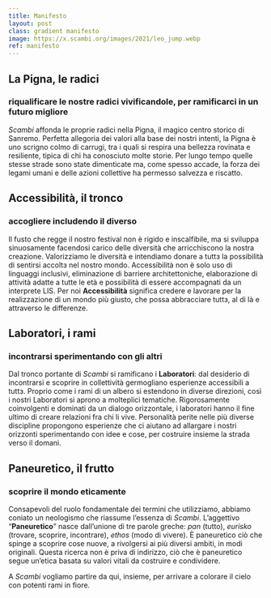 ```yaml
---
title: Manifesto
layout: post
class: gradient manifesto
image: https://x.scambi.org/images/2021/leo_jump.webp
ref: manifesto
---
```

## La Pigna, le radici

### riqualificare le nostre radici vivificandole, per ramificarci in un futuro migliore

*Scambi* affonda le proprie radici nella Pigna, il magico centro storico di Sanremo. Perfetta allegoria dei valori alla base dei nostri intenti, la Pigna è uno scrigno colmo di carrugi, tra i quali si respira una bellezza rovinata e resiliente, tipica di chi ha conosciuto molte storie. Per lungo tempo quelle stesse strade sono state dimenticate ma, come spesso accade, la forza dei legami umani e delle azioni collettive ha permesso salvezza e riscatto.

## Accessibilità, il tronco

### accogliere includendo il diverso

Il fusto che regge il nostro festival non è rigido e inscalfibile, ma si sviluppa sinuosamente facendosi carico delle diversità che arricchiscono la nostra creazione. Valorizziamo le diversità e intendiamo donare a tuttɜ la possibilità di sentirsi accoltɜ nel nostro mondo. Accessibilità non è solo uso di linguaggi inclusivi, eliminazione di barriere architettoniche, elaborazione di attività adatte a tutte le età e possibilità di essere accompagnati da un interprete LIS. <span id="anchor"></span>Per noi **Accessibilità** significa credere e lavorare per la realizzazione di un mondo più giusto, che possa abbracciare tuttɜ, al di là e attraverso le differenze.

## Laboratori, i rami

### incontrarsi sperimentando con gli altri

Dal tronco portante di *Scambi* si ramificano i **Laboratori**: dal desiderio di incontrarsi e scoprire in collettività germogliano esperienze accessibili a tuttɜ. Proprio come i rami di un albero si estendono in diverse direzioni, così i nostri Laboratori si aprono a molteplici tematiche. Rigorosamente coinvolgenti e dominati da un dialogo orizzontale, i laboratori hanno il fine ultimo di creare relazioni fra chi li vive. Personalità perite nelle più diverse discipline propongono esperienze che ci aiutano ad allargare i nostri orizzonti sperimentando con idee e cose, per costruire insieme la strada verso il domani.

## Paneuretico, il frutto

### scoprire il mondo eticamente

Consapevoli del ruolo fondamentale dei termini che utilizziamo, abbiamo coniato un neologismo che riassume l’essenza di *Scambi*. L’aggettivo “**Paneuretico**” nasce dall’unione di tre parole greche: *pan* (tutto), *eurisko* (trovare, scoprire, incontrare), *ethos* (modo di vivere). È paneuretico ciò che spinge a scoprire cose nuove, a rivolgersi ai più diversi ambiti, in modi originali. Questa ricerca non è priva di indirizzo, ciò che è paneuretico segue un’etica basata su valori vitali da costruire e condividere.

A *Scambi* vogliamo partire da qui, insieme, per arrivare a colorare il cielo con potenti rami in fiore.